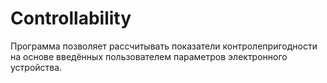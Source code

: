 # Controllability
Программа позволяет рассчитывать показатели контролепригодности на основе введённых пользователем параметров электронного устройства.
